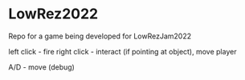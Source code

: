 # LowRez2022
Repo for a game being developed for LowRezJam2022

left click - fire
right click - interact (if pointing at object), move player

A/D - move (debug)
